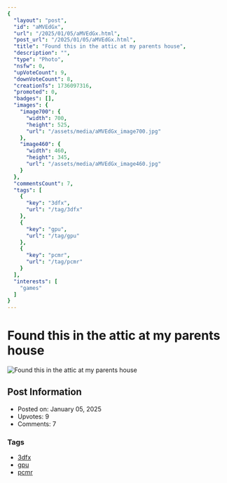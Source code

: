 ```yaml
---
{
  "layout": "post",
  "id": "aMVEdGx",
  "url": "/2025/01/05/aMVEdGx.html",
  "post_url": "/2025/01/05/aMVEdGx.html",
  "title": "Found this in the attic at my parents house",
  "description": "",
  "type": "Photo",
  "nsfw": 0,
  "upVoteCount": 9,
  "downVoteCount": 8,
  "creationTs": 1736097316,
  "promoted": 0,
  "badges": [],
  "images": {
    "image700": {
      "width": 700,
      "height": 525,
      "url": "/assets/media/aMVEdGx_image700.jpg"
    },
    "image460": {
      "width": 460,
      "height": 345,
      "url": "/assets/media/aMVEdGx_image460.jpg"
    }
  },
  "commentsCount": 7,
  "tags": [
    {
      "key": "3dfx",
      "url": "/tag/3dfx"
    },
    {
      "key": "gpu",
      "url": "/tag/gpu"
    },
    {
      "key": "pcmr",
      "url": "/tag/pcmr"
    }
  ],
  "interests": [
    "games"
  ]
}
---
```


# Found this in the attic at my parents house

![Found this in the attic at my parents house](/assets/media/aMVEdGx_image700.jpg)

## Post Information

- Posted on: January 05, 2025
- Upvotes: 9
- Comments: 7

### Tags

- [3dfx](/tag/3dfx)
- [gpu](/tag/gpu)
- [pcmr](/tag/pcmr)
